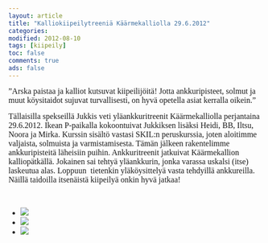 ```yaml
--- 
layout: article 
title: "Kalliokiipeilytreeniä Käärmekalliolla 29.6.2012" 
categories: 
modified: 2012-08-10 
tags: [kiipeily]
toc: false 
comments: true 
ads: false 
--- 
```


<span
style="font-size: 12.0pt; font-family: 'Times New Roman','serif'; mso-fareast-font-family: 'Times New Roman'; mso-fareast-language: FI;">”Arska
paistaa ja kalliot kutsuvat kiipeilijöitä! </span><span
style="font-size: 12.0pt; font-family: 'Times New Roman','serif'; mso-fareast-font-family: 'Times New Roman'; mso-fareast-language: FI;">Jotta
ankkuripisteet, solmut ja muut köysitaidot sujuvat turvallisesti, on
hyvä opetella asiat kerralla oikein.”</span>

<span
style="font-size: 12.0pt; font-family: 'Times New Roman','serif'; mso-fareast-font-family: 'Times New Roman'; mso-fareast-language: FI;"></span>

<span
style="font-size: 12.0pt; font-family: 'Times New Roman','serif'; mso-fareast-font-family: 'Times New Roman'; mso-fareast-language: FI;">Tällaisilla
spekseillä Jukkis veti yläankkuritreenit Käärmekalliolla perjantaina
29.6.2012. </span><span
style="font-family: 'Times New Roman', serif; font-size: 12pt;">Ikean
P-paikalla kokoontuivat Jukkiksen lisäksi Heidi, BB, Iltsu, Noora ja
Mirka. Kurssin sisältö vastasi SKIL:n peruskurssia, joten aloitimme
valjaista, solmuista ja varmistamisesta. Tämän jälkeen rakentelimme
ankkuripisteitä läheisiin puihin. Ankkuritreenit jatkuivat Käärmekallion
kalliopätkällä. Jokainen sai tehtyä yläankkurin, jonka varassa uskalsi
(itse) laskeutua alas. Loppuun</span><span
style="font-family: 'Times New Roman', serif; font-size: 12pt;"> 
</span><span
style="font-family: 'Times New Roman', serif; font-size: 12pt;">tietenkin
yläköysittelyä vasta tehdyillä ankkureilla. Näillä taidoilla itsenäistä
kiipeilyä onkin hyvä jatkaa!</span><span
style="font-family: 'Times New Roman', serif; font-size: 12pt;"> </span>

<span
style="font-size: 12.0pt; font-family: 'Times New Roman','serif'; mso-fareast-font-family: 'Times New Roman'; mso-fareast-language: FI;"> </span>

<div class="image-gallery">

-   [![](/Media/Default/ImageGalleries/kalliokiipeilytreenia-29.6.2012/Thumbnails/CIMG1146.JPG)](/Media/Default/ImageGalleries/kalliokiipeilytreenia-29.6.2012/CIMG1146.JPG)
-   [![](/Media/Default/ImageGalleries/kalliokiipeilytreenia-29.6.2012/Thumbnails/CIMG1155.JPG)](/Media/Default/ImageGalleries/kalliokiipeilytreenia-29.6.2012/CIMG1155.JPG)
-   [![](/Media/Default/ImageGalleries/kalliokiipeilytreenia-29.6.2012/Thumbnails/CIMG1161.JPG)](/Media/Default/ImageGalleries/kalliokiipeilytreenia-29.6.2012/CIMG1161.JPG)

</div>
